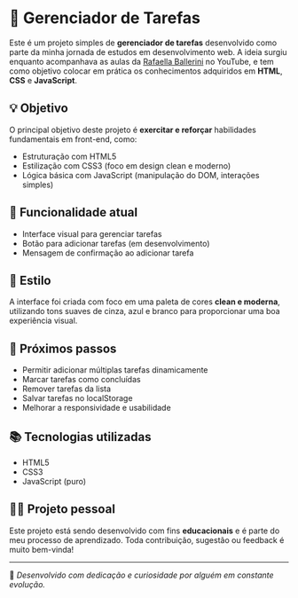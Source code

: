 # 📝 Gerenciador de Tarefas

Este é um projeto simples de **gerenciador de tarefas** desenvolvido como parte da minha jornada de estudos em desenvolvimento web. A ideia surgiu enquanto acompanhava as aulas da [Rafaella Ballerini](https://www.youtube.com/@RafaellaBallerini) no YouTube, e tem como objetivo colocar em prática os conhecimentos adquiridos em **HTML**, **CSS** e **JavaScript**.

## 💡 Objetivo

O principal objetivo deste projeto é **exercitar e reforçar** habilidades fundamentais em front-end, como:

- Estruturação com HTML5
- Estilização com CSS3 (foco em design clean e moderno)
- Lógica básica com JavaScript (manipulação do DOM, interações simples)

## 🎯 Funcionalidade atual

- Interface visual para gerenciar tarefas
- Botão para adicionar tarefas (em desenvolvimento)
- Mensagem de confirmação ao adicionar tarefa

## 🎨 Estilo

A interface foi criada com foco em uma paleta de cores **clean e moderna**, utilizando tons suaves de cinza, azul e branco para proporcionar uma boa experiência visual.

## 🚀 Próximos passos

- Permitir adicionar múltiplas tarefas dinamicamente
- Marcar tarefas como concluídas
- Remover tarefas da lista
- Salvar tarefas no localStorage
- Melhorar a responsividade e usabilidade

## 📚 Tecnologias utilizadas

- HTML5
- CSS3
- JavaScript (puro)

## 👨‍💻 Projeto pessoal

Este projeto está sendo desenvolvido com fins **educacionais** e é parte do meu processo de aprendizado. Toda contribuição, sugestão ou feedback é muito bem-vinda!

---

📌 _Desenvolvido com dedicação e curiosidade por alguém em constante evolução._
